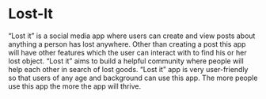 # Lost-It
“Lost it” is a social media app where users can create and view posts about anything a person has lost anywhere. Other than creating a post this app will have other features which the user can interact with to find his or her lost object. “Lost it” aims to build a helpful community where people will help each other in search of lost goods. “Lost it” app is very user-friendly so that users of any age and background can use this app. The more people use this app the more the app will thrive.

